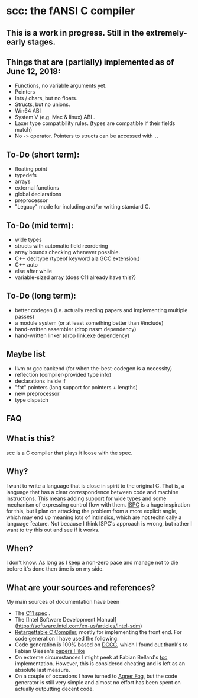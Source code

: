 scc: the fANSI C compiler
=========================


This is a work in progress. Still in the extremely-early stages.
----------------------------------------------------------------


Things that are (partially) implemented as of June 12, 2018:
------------------------------------------------------------

- Functions, no variable arguments yet.
- Pointers
- Ints / chars, but no floats.
- Structs, but no unions.
- Win64 ABI
- System V (e.g. Mac & linux) ABI .
- Laxer type compatibility rules. (types are compatible if their fields match)
- No `->` operator. Pointers to structs can be accessed with `.`.

To-Do (short term):
-------------------
- floating point
- typedefs
- arrays
- external functions
- global declarations
- preprocessor
- "Legacy" mode for including and/or writing standard C.

To-Do (mid term):
------------------
- wide types
- structs with automatic field reordering
- array bounds checking whenever possible.
- C++ decltype (typeof keyword ala GCC extension.)
- C++ auto
- else after while
- variable-sized array (does C11 already have this?)

To-Do (long term):
------------------
- better codegen (i.e. actually reading papers and implementing multiple passes)
- a module system (or at least something better than #include)
- hand-written assembler (drop nasm dependency)
- hand-written linker (drop link.exe dependency)

Maybe list
----------
- llvm or gcc backend (for when the-best-codegen is a necessity)
- reflection (compiler-provided type info)
- declarations inside if
- "fat" pointers (lang support for pointers + lengths)
- new preprocessor
- type dispatch


FAQ
---

What is this?
-------------

scc is a C compiler that plays it loose with the spec.


Why?
----

I want to write a language that is close in spirit to the original C. That is,
a language that has a clear correspondence between code and machine
instructions. This means adding support for wide types and some mechanism of
expressing control flow with them. [ISPC](https://ispc.github.io/) is a huge
inspiration for this, but I plan on attacking the problem from a more explicit
angle, which may end up meaning lots of intrinsics, which are not technically a
language feature. Not because I think ISPC's approach is wrong, but rather I
want to try this out and see if it works.

When?
-----

I don't know. As long as I keep a non-zero pace and manage not to die before
it's done then time is on my side.


What are your sources and references?
-------------------------------------

My main sources of documentation have been

- The [C11 spec](https://port70.net/~nsz/c/c11/n1570.pdf) .
- The [Intel  Software Development Manual] (https://software.intel.com/en-us/articles/intel-sdm)
- [Retargettable C Compiler](https://www.pearson.com/us/higher-education/program/Hanson-Retargetable-C-Compiler-A-Design-and-Implementation/PGM166351.html), mostly for implementing the front end. For code generation I have used the following:
- Code generation is 100% based on [DCCG](https://www.cs.indiana.edu/~dyb/pubs/ddcg.pdf), which I found out thank's to Fabian Giesen's [papers I like](https://fgiesen.wordpress.com/2017/08/12/papers-i-like-part-1/)
- On extreme circumstances I might peek at Fabian  Bellard's [tcc](https://bellard.org/tcc/tcc-doc.html) implementation. However, this is considered cheating and is left as an absolute last measure.
- On a couple of occasions I have turned to [Agner Fog](http://www.agner.org/optimize/), but the code generator is still very simple and almost no effort has been spent on actually outputting decent code.

